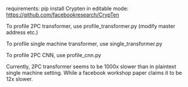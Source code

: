 requirements:
    pip install Crypten in editable mode: https://github.com/facebookresearch/CrypTen
    
To profile 2PC transformer, use profile_transformer.py (modify master address etc.)

To profile single machine transformer, use single_transformer.py

To profile 2PC CNN, use profile_cnn.py

Currently, 2PC transformer seems to be 1000x slower than in plaintext single machine setting. While a facebook workshop paper claims it to be 12x slower.
